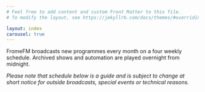 ```yaml
---
# Feel free to add content and custom Front Matter to this file.
# To modify the layout, see https://jekyllrb.com/docs/themes/#overriding-theme-defaults

layout: index
carousel: true
---
```


FromeFM broadcasts new programmes every month on a four weekly schedule. Archived shows and automation are played overnight from midnight.

*Please note that schedule below is a guide and is subject to change at short notice for outside broadcasts, special events or technical reasons.*

